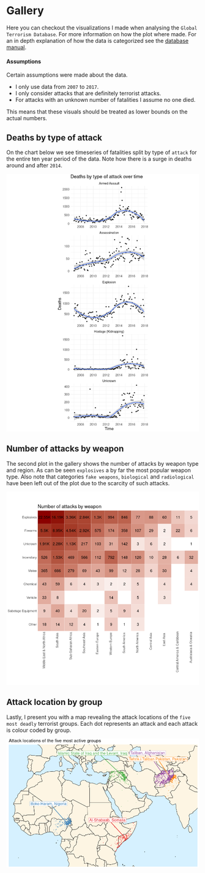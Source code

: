 # Gallery
Here you can checkout the visualizations I made when analysing the `Global Terrorism Database`.
For more information on how the plot where made.
For an in depth explanation of how the data is categorized see the [database manual](http://start.umd.edu/gtd/downloads/Codebook.pdf).

#### Assumptions
Certain assumptions were made about the data.

* I only use data from `2007` to `2017`.
* I only consider attacks that are definitely terrorist attacks.
* For attacks with an unknown number of fatalities I assume no one died.

This means that these visuals should be treated as lower bounds on the actual numbers.

## Deaths by type of attack
On the chart below we see timeseries of fatalities split by type of `attack` for the entire ten year period of the data. Note how there is a surge in deaths around and after `2014`.

![image](https://github.com/besiobu/data-science-portfolio/blob/master/global-terrorism/img/deaths_by_attack_over_time.png)

## Number of attacks by weapon
The second plot in the gallery shows the number of attacks by weapon type and region. As can be seen `explosives` a by far the most popular weapon type. Also note that categories `fake weapons`, `biological` and `radiological` have been left out of the plot due to the scarcity of such attacks.

![image](https://github.com/besiobu/data-science-portfolio/blob/master/global-terrorism/img/attacks_by_weapon.png)


## Attack location by group
Lastly, I present you with a map revealing the attack locations of the `five most deadly` terrorist groups. Each dot represents an attack and each attack is colour coded by group.

![image](https://github.com/besiobu/data-science-portfolio/blob/master/global-terrorism/img/group_attack_annotated_blue_sea.png)